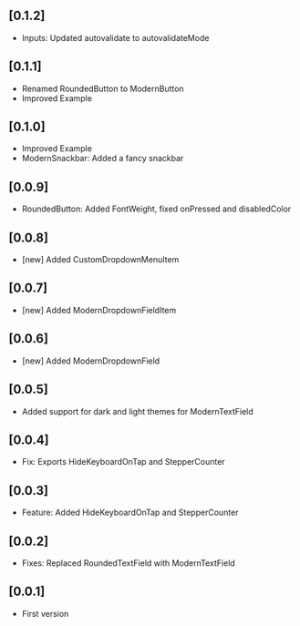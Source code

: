 ## [0.1.2]

* Inputs: Updated autovalidate to autovalidateMode

## [0.1.1]

* Renamed RoundedButton to ModernButton
* Improved Example

## [0.1.0]

* Improved Example
* ModernSnackbar: Added a fancy snackbar

## [0.0.9]

* RoundedButton: Added FontWeight, fixed onPressed and disabledColor

## [0.0.8]

* [new] Added CustomDropdownMenuItem

## [0.0.7]

* [new] Added ModernDropdownFieldItem

## [0.0.6]

* [new] Added ModernDropdownField

## [0.0.5]

* Added support for dark and light themes for ModernTextField

## [0.0.4]

* Fix: Exports HideKeyboardOnTap and StepperCounter

## [0.0.3]

* Feature: Added HideKeyboardOnTap and StepperCounter

## [0.0.2]

* Fixes: Replaced RoundedTextField with ModernTextField

## [0.0.1]

* First version
